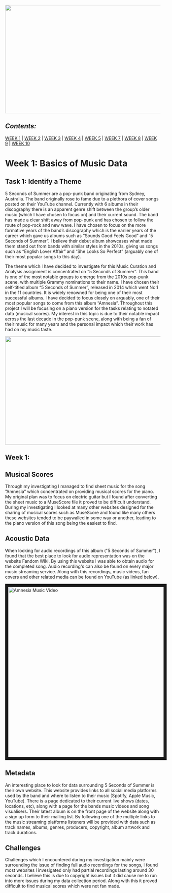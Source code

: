 
<p align="center">
<img src="https://i.pinimg.com/originals/ba/c2/5c/bac25ce04d73470cbe8ec03f2acdf9fd.jpg" width="1000" height="350">
</p>

## *Contents:* 
[WEEK 1](mca_week1.html) | [WEEK 2](mca_week2.html) | [WEEK 3](mca_week3.html) | [WEEK 4](mca_week4.html) | [WEEK 5](mca_week5.html) | [WEEK 7](mca_week7.html) | [WEEK 8](mca_week8.html) | [WEEK 9](mca_week9.html) | [WEEK 10](mca_week10.html)



# Week 1: Basics of Music Data
## Task 1: Identify a Theme #
5 Seconds of Summer are a pop-punk band originating from Sydney, Australia. The band originally rose to fame due to a plethora of cover songs posted on their YouTube channel. Currently with 6 albums in their discography there is an apparent genre shift between the group’s older music (which I have chosen to focus on) and their current sound. The band has made a clear shift away from pop-punk and has chosen to follow the route of pop-rock and new wave. I have chosen to focus on the more formative years of the band’s discography which is the earlier years of the career which gave us albums such as “Sounds Good Feels Good” and “5 Seconds of Summer”. I believe their debut album showcases what made them stand out from bands with similar styles in the 2010s, giving us songs such as “English Lover Affair” and “She Looks So Perfect” (arguably one of their most popular songs to this day).


The theme which I have decided to investigate for this Music Curation and Analysis assignment is concentrated on “5 Seconds of Summer”. This band is one of the most notable groups to emerge from the 2010s pop-punk scene, with multiple Grammy nominations to their name. I have chosen their self-titled album “5 Seconds of Summer”, released in 2014 which went No.1 in the 11 countries. It is widely renowned for being one of their most successful albums. I have decided to focus closely on arguably, one of their most popular songs to come from this album “Amnesia”. Throughout this project I will be focusing on a piano version for the tasks relating to notated data (musical scores). My interest in this topic is due to their notable impact across the last decade in the pop-punk scene, along with being a fan of their music for many years and the personal impact which their work has had on my music taste.



<p align="center">
<img src="https://i.pinimg.com/originals/01/db/d6/01dbd69e9e3548e3e65b21cf537f5c61.jpg" width="1000" height="350">
</p>

## Week 1:

## Musical Scores

Through my investigating I managed to find sheet music for the song ”Amnesia” which concentrated on providing musical scores for the piano. My original plan was to focus on electric guitar but I found after converting the sheet music to a MuseScore file it proved to be difficult understand. During my investigating I looked at many other websites designed for the sharing of musical scores such as MuseScore and found like many others these websites tended to be paywalled in some way or another, leading to the piano version of this song being the easiest to find. 

## Acoustic Data

When looking for audio recordings of this album ("5 Seconds of Summer"), I found that the best place to look for audio representation was on the website Fandom Wiki. By using this website I was able to obtain audio for the completed song. Audio recording's can also be found on every major music streaming service. Along with this recordings, music videos, fan covers and other related media can be found on YouTube (as linked below).


<a href="http://www.youtube.com/watch?feature=player_embedded&v=DCCJCILiX3o
" target="_blank"><img src="http://img.youtube.com/vi/DCCJCILiX3o/0.jpg" 
alt="Amnesia Music Video" width="1000" height="550" border="10" /></a> 

## Metadata

An interesting place to look for data surrounding 5 Seconds of Summer is their own website. This website provides links to all social media platforms used by the band and where to listen to their music (Spotify, Apple Music, YouTube). There is a page dedicated to their current live shows (dates, locations, etc), along with a page for the bands music videos and song visualisers. Their latest album is on the front page of the website along with a sign up form to their mailing list. By following one of the multiple links to the music streaming platforms listeners will be provided with data such as track names, albums, genres, producers, copyright, album artwork and track durations.

## Challenges

Challenges which I encountered during my investigation mainly were surrounding the issue of finding full audio recordings for the songs, I found most websites I invesigated only had partial recordings lasting around 30 seconds. I believe this is due to copyright issues but it did cause me to run into more issues during my data collection period. Along with this it proved difficult to find musical scores which were not fan made. 


